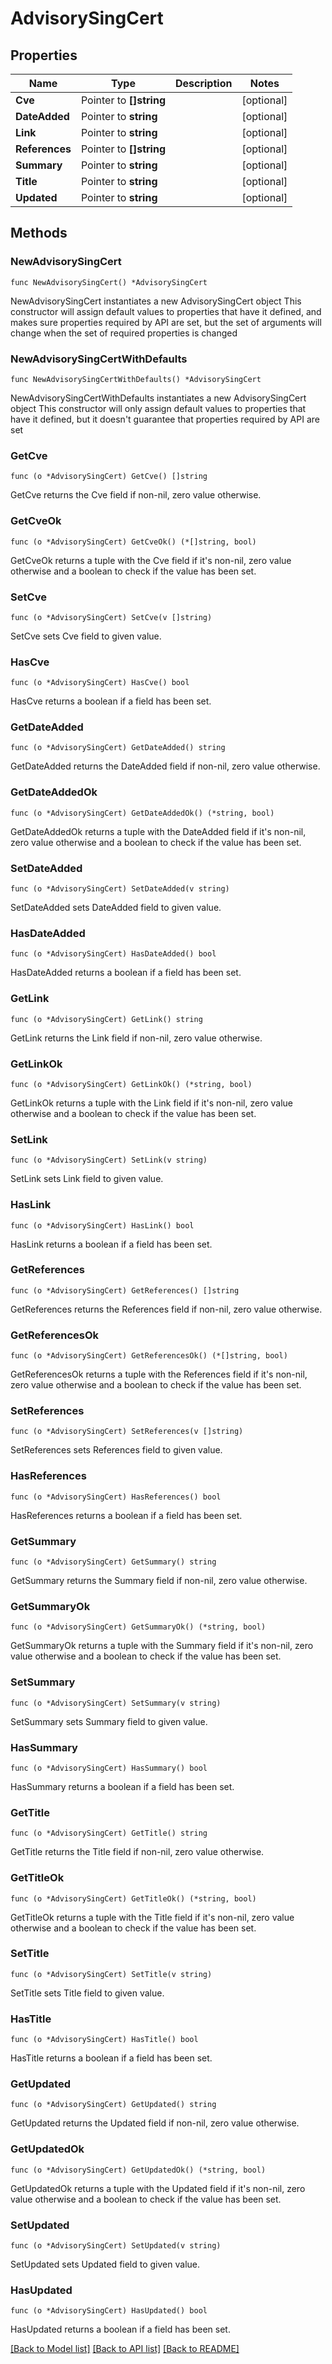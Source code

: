 # AdvisorySingCert

## Properties

Name | Type | Description | Notes
------------ | ------------- | ------------- | -------------
**Cve** | Pointer to **[]string** |  | [optional] 
**DateAdded** | Pointer to **string** |  | [optional] 
**Link** | Pointer to **string** |  | [optional] 
**References** | Pointer to **[]string** |  | [optional] 
**Summary** | Pointer to **string** |  | [optional] 
**Title** | Pointer to **string** |  | [optional] 
**Updated** | Pointer to **string** |  | [optional] 

## Methods

### NewAdvisorySingCert

`func NewAdvisorySingCert() *AdvisorySingCert`

NewAdvisorySingCert instantiates a new AdvisorySingCert object
This constructor will assign default values to properties that have it defined,
and makes sure properties required by API are set, but the set of arguments
will change when the set of required properties is changed

### NewAdvisorySingCertWithDefaults

`func NewAdvisorySingCertWithDefaults() *AdvisorySingCert`

NewAdvisorySingCertWithDefaults instantiates a new AdvisorySingCert object
This constructor will only assign default values to properties that have it defined,
but it doesn't guarantee that properties required by API are set

### GetCve

`func (o *AdvisorySingCert) GetCve() []string`

GetCve returns the Cve field if non-nil, zero value otherwise.

### GetCveOk

`func (o *AdvisorySingCert) GetCveOk() (*[]string, bool)`

GetCveOk returns a tuple with the Cve field if it's non-nil, zero value otherwise
and a boolean to check if the value has been set.

### SetCve

`func (o *AdvisorySingCert) SetCve(v []string)`

SetCve sets Cve field to given value.

### HasCve

`func (o *AdvisorySingCert) HasCve() bool`

HasCve returns a boolean if a field has been set.

### GetDateAdded

`func (o *AdvisorySingCert) GetDateAdded() string`

GetDateAdded returns the DateAdded field if non-nil, zero value otherwise.

### GetDateAddedOk

`func (o *AdvisorySingCert) GetDateAddedOk() (*string, bool)`

GetDateAddedOk returns a tuple with the DateAdded field if it's non-nil, zero value otherwise
and a boolean to check if the value has been set.

### SetDateAdded

`func (o *AdvisorySingCert) SetDateAdded(v string)`

SetDateAdded sets DateAdded field to given value.

### HasDateAdded

`func (o *AdvisorySingCert) HasDateAdded() bool`

HasDateAdded returns a boolean if a field has been set.

### GetLink

`func (o *AdvisorySingCert) GetLink() string`

GetLink returns the Link field if non-nil, zero value otherwise.

### GetLinkOk

`func (o *AdvisorySingCert) GetLinkOk() (*string, bool)`

GetLinkOk returns a tuple with the Link field if it's non-nil, zero value otherwise
and a boolean to check if the value has been set.

### SetLink

`func (o *AdvisorySingCert) SetLink(v string)`

SetLink sets Link field to given value.

### HasLink

`func (o *AdvisorySingCert) HasLink() bool`

HasLink returns a boolean if a field has been set.

### GetReferences

`func (o *AdvisorySingCert) GetReferences() []string`

GetReferences returns the References field if non-nil, zero value otherwise.

### GetReferencesOk

`func (o *AdvisorySingCert) GetReferencesOk() (*[]string, bool)`

GetReferencesOk returns a tuple with the References field if it's non-nil, zero value otherwise
and a boolean to check if the value has been set.

### SetReferences

`func (o *AdvisorySingCert) SetReferences(v []string)`

SetReferences sets References field to given value.

### HasReferences

`func (o *AdvisorySingCert) HasReferences() bool`

HasReferences returns a boolean if a field has been set.

### GetSummary

`func (o *AdvisorySingCert) GetSummary() string`

GetSummary returns the Summary field if non-nil, zero value otherwise.

### GetSummaryOk

`func (o *AdvisorySingCert) GetSummaryOk() (*string, bool)`

GetSummaryOk returns a tuple with the Summary field if it's non-nil, zero value otherwise
and a boolean to check if the value has been set.

### SetSummary

`func (o *AdvisorySingCert) SetSummary(v string)`

SetSummary sets Summary field to given value.

### HasSummary

`func (o *AdvisorySingCert) HasSummary() bool`

HasSummary returns a boolean if a field has been set.

### GetTitle

`func (o *AdvisorySingCert) GetTitle() string`

GetTitle returns the Title field if non-nil, zero value otherwise.

### GetTitleOk

`func (o *AdvisorySingCert) GetTitleOk() (*string, bool)`

GetTitleOk returns a tuple with the Title field if it's non-nil, zero value otherwise
and a boolean to check if the value has been set.

### SetTitle

`func (o *AdvisorySingCert) SetTitle(v string)`

SetTitle sets Title field to given value.

### HasTitle

`func (o *AdvisorySingCert) HasTitle() bool`

HasTitle returns a boolean if a field has been set.

### GetUpdated

`func (o *AdvisorySingCert) GetUpdated() string`

GetUpdated returns the Updated field if non-nil, zero value otherwise.

### GetUpdatedOk

`func (o *AdvisorySingCert) GetUpdatedOk() (*string, bool)`

GetUpdatedOk returns a tuple with the Updated field if it's non-nil, zero value otherwise
and a boolean to check if the value has been set.

### SetUpdated

`func (o *AdvisorySingCert) SetUpdated(v string)`

SetUpdated sets Updated field to given value.

### HasUpdated

`func (o *AdvisorySingCert) HasUpdated() bool`

HasUpdated returns a boolean if a field has been set.


[[Back to Model list]](../README.md#documentation-for-models) [[Back to API list]](../README.md#documentation-for-api-endpoints) [[Back to README]](../README.md)


